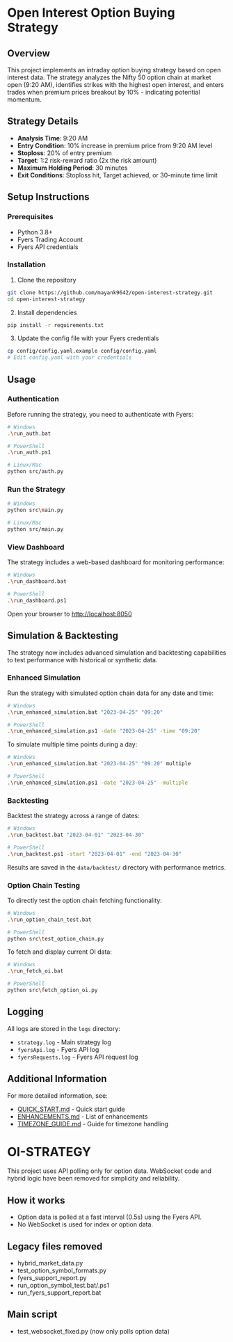# Open Interest Option Buying Strategy

## Overview
This project implements an intraday option buying strategy based on open interest data. The strategy analyzes the Nifty 50 option chain at market open (9:20 AM), identifies strikes with the highest open interest, and enters trades when premium prices breakout by 10% - indicating potential momentum.

## Strategy Details
- **Analysis Time**: 9:20 AM
- **Entry Condition**: 10% increase in premium price from 9:20 AM level
- **Stoploss**: 20% of entry premium
- **Target**: 1:2 risk-reward ratio (2x the risk amount)
- **Maximum Holding Period**: 30 minutes
- **Exit Conditions**: Stoploss hit, Target achieved, or 30-minute time limit

## Setup Instructions

### Prerequisites
- Python 3.8+
- Fyers Trading Account
- Fyers API credentials

### Installation
1. Clone the repository
```bash
git clone https://github.com/mayank9642/open-interest-strategy.git
cd open-interest-strategy
```

2. Install dependencies
```bash
pip install -r requirements.txt
```

3. Update the config file with your Fyers credentials
```bash
cp config/config.yaml.example config/config.yaml
# Edit config.yaml with your credentials
```

## Usage

### Authentication
Before running the strategy, you need to authenticate with Fyers:

```bash
# Windows
.\run_auth.bat

# PowerShell
.\run_auth.ps1

# Linux/Mac
python src/auth.py
```

### Run the Strategy
```bash
# Windows
python src\main.py

# Linux/Mac
python src/main.py
```

### View Dashboard
The strategy includes a web-based dashboard for monitoring performance:

```bash
# Windows
.\run_dashboard.bat

# PowerShell
.\run_dashboard.ps1
```
Open your browser to [http://localhost:8050](http://localhost:8050)

## Simulation & Backtesting

The strategy now includes advanced simulation and backtesting capabilities to test performance with historical or synthetic data.

### Enhanced Simulation
Run the strategy with simulated option chain data for any date and time:

```bash
# Windows
.\run_enhanced_simulation.bat "2023-04-25" "09:20"

# PowerShell
.\run_enhanced_simulation.ps1 -date "2023-04-25" -time "09:20"
```

To simulate multiple time points during a day:

```bash
# Windows
.\run_enhanced_simulation.bat "2023-04-25" "09:20" multiple

# PowerShell
.\run_enhanced_simulation.ps1 -date "2023-04-25" -multiple
```

### Backtesting
Backtest the strategy across a range of dates:

```bash
# Windows
.\run_backtest.bat "2023-04-01" "2023-04-30"

# PowerShell
.\run_backtest.ps1 -start "2023-04-01" -end "2023-04-30"
```

Results are saved in the `data/backtest/` directory with performance metrics.

### Option Chain Testing
To directly test the option chain fetching functionality:

```bash
# Windows
.\run_option_chain_test.bat

# PowerShell
python src\test_option_chain.py
```

To fetch and display current OI data:

```bash
# Windows
.\run_fetch_oi.bat

# PowerShell
python src\fetch_option_oi.py
```

## Logging
All logs are stored in the `logs` directory:
- `strategy.log` - Main strategy log
- `fyersApi.log` - Fyers API log
- `fyersRequests.log` - Fyers API request log

## Additional Information
For more detailed information, see:
- [QUICK_START.md](QUICK_START.md) - Quick start guide
- [ENHANCEMENTS.md](ENHANCEMENTS.md) - List of enhancements
- [TIMEZONE_GUIDE.md](TIMEZONE_GUIDE.md) - Guide for timezone handling

# OI-STRATEGY

This project uses API polling only for option data. WebSocket code and hybrid logic have been removed for simplicity and reliability.

## How it works
- Option data is polled at a fast interval (0.5s) using the Fyers API.
- No WebSocket is used for index or option data.

## Legacy files removed
- hybrid_market_data.py
- test_option_symbol_formats.py
- fyers_support_report.py
- run_option_symbol_test.bat/.ps1
- run_fyers_support_report.bat

## Main script
- test_websocket_fixed.py (now only polls option data)